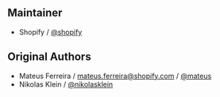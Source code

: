 ## Maintainer

- Shopify / [@shopify](https://www.github.com/Shopify)

## Original Authors

- Mateus Ferreira / mateus.ferreira@shopify.com / [@mateus](https://www.github.com/mateus)
- Nikolas Klein / [@nikolasklein](https://www.github.com/nikolasklein)
